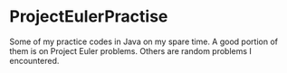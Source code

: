 # ProjectEulerPractise
Some of my practice codes in Java on my spare time. 
A good portion of them is on Project Euler problems.
Others are random problems I encountered. 
